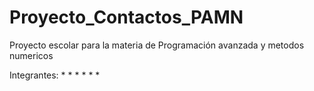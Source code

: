 # Proyecto_Contactos_PAMN

Proyecto escolar para la materia de Programación avanzada y metodos numericos

Integrantes:
*
*
*
*
*
*
